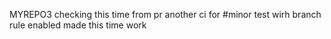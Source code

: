 MYREPO3
checking this time from pr
another ci for #minor
test wirh branch rule enabled
made this time work

